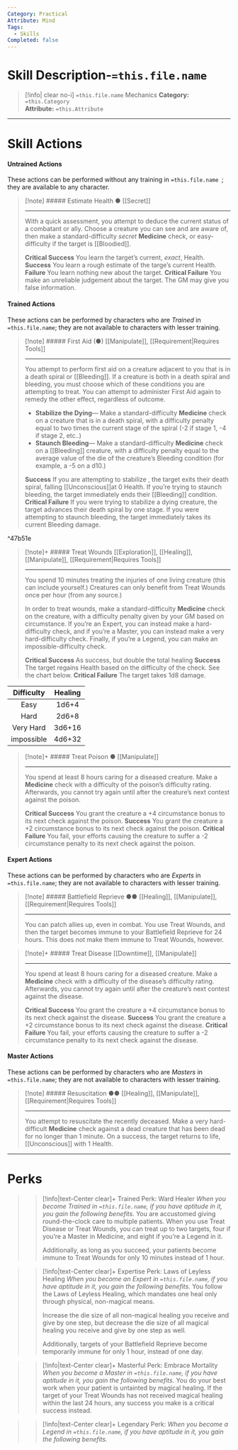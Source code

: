 ```yaml
---
Category: Practical
Attribute: Mind
Tags:
  - Skills
Completed: false
---
```

# Skill Description-`=this.file.name`

>[!info| clear no-i] `=this.file.name` Mechanics
>**Category:** `=this.Category`   
>**Attribute:** `=this.Attribute`
---
# Skill Actions
#### Untrained Actions
These actions can be performed without any training in `=this.file.name `; they are available to any character. 
> [!note] ##### Estimate Health ●
>[[Secret]]
>- - -
> With a quick assessment, you attempt to deduce the current status of a combatant or ally. Choose a creature you can see and are aware of, then make a standard-difficulty *secret* **Medicine** check, or easy-difficulty if the target is [[Bloodied]].
> 
> **Critical Success** You learn the target’s current, *exact*, Health.
> **Success** You learn a rough estimate of the targe’s current Health.
> **Failure** You learn nothing new about the target.
> **Critical Failure** You make an unreliable judgement about the target. The GM may give you false information. 

#### Trained Actions
These actions can be performed by characters who are *Trained* in `=this.file.name`; they are not available to characters with lesser training.
> [!note] #####  First Aid (●)
> [[Manipulate]], [[Requirement\|Requires Tools]]
>- - -
> You attempt to perform first aid on a creature adjacent to you that is in a death spiral or [[Bleeding]]. If a creature is both in a death spiral and bleeding, you must choose which of these conditions you are attempting to treat. You can attempt to administer First Aid again to remedy the other effect, regardless of outcome.
> - **Stabilize the Dying**— Make a standard-difficulty **Medicine** check on a creature that is in a death spiral, with a difficulty penalty equal to two times the current stage of the spiral (-2 if stage 1, -4 if stage 2, etc..)
> - **Staunch Bleeding**— Make a standard-difficulty **Medicine** check on a [[Bleeding]] creature, with a difficulty penalty equal to the average value of the die of the creature’s Bleeding condition (for example, a -5 on a d10.) 
> 
> **Success** If you are attempting to stabilize , the target exits their death spiral, falling [[Unconscious]]at 0 Health. If you’re trying to staunch bleeding, the target immediately ends their [[Bleeding]] condition.
> **Critical Failure** If you were trying to stabilize a dying creature, the target advances their death spiral by one stage. If you were attempting to staunch bleeding, the target immediately takes its current Bleeding damage.

^47b51e

> [!note]+ ##### Treat Wounds 
>[[Exploration]], [[Healing]], [[Manipulate]], [[Requirement\|Requires Tools]]
>- - -
> You spend 10 minutes treating the injuries of one living creature (this can include yourself.) Creatures can only benefit from Treat Wounds once per hour (from any source.)
> 
> In order to treat wounds, make a standard-difficulty **Medicine** check on the creature, with a difficulty penalty given by your GM based on circumstance. If you’re an Expert, you can instead make a hard-difficulty check, and if you’re a Master, you can instead make a very hard-difficulty check. Finally, if you’re a Legend, you can make an impossible-difficulty check. 
> 
> **Critical Success** As success, but double the total healing
> **Success** The target regains Health based on the difficulty of the check. See the chart below. 
> **Critical Failure** The target takes 1d8 damage.
>
| Difficulty | Healing |
|:----------:|:-------:|
|    Easy    |  1d6+4  |
|    Hard    |  2d6+8  |
| Very Hard  | 3d6+16  |
| impossible | 4d6+32  |
>

> [!note]+ ##### Treat Poison ●
>[[Manipulate]]
>- - -
> You spend at least 8 hours caring for a diseased creature. Make a **Medicine** check with a difficulty of the poison’s difficulty rating. Afterwards, you cannot try again until after the creature’s next contest against the poison.
> 
> **Critical Success** You grant the creature a +4 circumstance bonus to its next check against the poison.
> **Success** You grant the creature a +2 circumstance bonus to its next check against the poison.
> **Critical Failure** You fail, your efforts causing the creature to suffer a -2 circumstance penalty to its next check against the poison.

#### Expert Actions
These actions can be performed by characters who are *Experts* in `=this.file.name`; they are not available to characters with lesser training.
> [!note] ##### Battlefield Reprieve ●●
>[[Healing]], [[Manipulate]], [[Requirement\|Requires Tools]]
>- - -
>  You can patch allies up, even in combat. You use Treat Wounds, and then the target becomes immune to your Battlefield Reprieve for 24 hours. This does *not* make them immune to Treat Wounds, however. 

> [!note]+ ##### Treat Disease
>[[Downtime]], [[Manipulate]]
>- - -
> You spend at least 8 hours caring for a diseased creature. Make a **Medicine** check with a difficulty of the disease’s difficulty rating. Afterwards, you cannot try again until after the creature’s next contest against the disease.
> 
> **Critical Success** You grant the creature a +4 circumstance bonus to its next check against the disease.
> **Success** You grant the creature a +2 circumstance bonus to its next check against the disease.
> **Critical Failure** You fail, your efforts causing the creature to suffer a -2 circumstance penalty to its next check against the disease.

#### Master Actions
These actions can be performed by characters who are *Masters* in `=this.file.name`; they are not available to characters with lesser training.
> [!note] ##### Resuscitation ●●
>[[Healing]], [[Manipulate]], [[Requirement\|Requires Tools]]
>- - -
>You attempt to resuscitate the recently deceased. Make a very hard-difficult **Medicine** check against a dead creature that has been dead for no longer than 1 minute. On a success, the target returns to life, [[Unconscious]] with 1 Health.

- - -
# Perks
>> [!info|text-Center clear]+ Trained Perk: Ward Healer
>> *When you become Trained in `=this.file.name`, if you have aptitude in it, you gain the following benefits.*
>> You are accustomed giving round-the-clock care to multiple patients. When you use Treat Disease or Treat Wounds, you can treat up to two targets, four if you’re a Master in Medicine, and eight if you’re a Legend in it.
>> 
>> Additionally, as long as you succeed, your patients become immune to Treat Wounds for only 10 minutes instead of 1 hour. 

>> [!info|text-Center clear]+ Expertise Perk: Laws of Leyless Healing
>> *When you become an Expert in `=this.file.name`, if you have aptitude in it, you gain the following benefits.*
>> You follow the Laws of Leyless Healing, which mandates one heal only through physical, non-magical means. 
>> 
>> Increase the die size of all non-magical healing you receive and give by one step, but decrease the die size of all magical healing you receive and give by one step as well. 
>> 
>> Additionally, targets of your Battlefield Reprieve become temporarily immune for only 1 hour, instead of one day.  

>> [!info|text-Center clear]+ Masterful Perk: Embrace Mortality
>> *When you become a Master in `=this.file.name`, if you have aptitude in it, you gain the following benefits.*
>> You do your best work when your patient is untainted by magical healing. If the target of your Treat Wounds has not received magical healing within the last 24 hours, any success you make is a critical success instead.

>> [!info|text-Center clear]+ Legendary Perk: 
>> *When you become a Legend in `=this.file.name`, if you have aptitude in it, you gain the following benefits.*
>> 